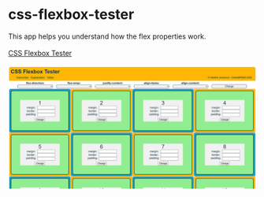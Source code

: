 # css-flexbox-tester
This app helps you understand how the flex properties work.
<br><br>
<a href="https://dobarbrend.github.io/css-flexbox-tester/" target="_blank">CSS Flexbox Tester</a>
<br><br>
<img src="https://github.com/DobarBREND/css-flexbox-tester/blob/main/images/CSS%20Flexbox%20Tester.PNG" alt="CSS Flexbox Tester">

